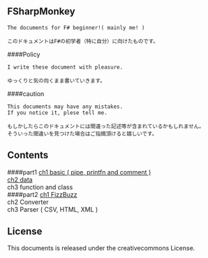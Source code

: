 FSharpMonkey
---
```
The documents for F# beginner!( mainly me! )

このドキュメントはF#の初学者（特に自分）に向けたものです。
```

####Policy
```
I write these document with pleasure.

ゆっくりと気の向くまま書いていきます。
```

####caution
```
This documents may have any mistakes.
If you notice it, plese tell me.

もしかしたらこのドキュメントには間違った記述等が含まれているかもしれません。
そういった間違いを見つけた場合はご指摘頂けると嬉しいです。
```

Contents
---
####part1
[ch1 basic ( pipe, printfn and comment )](./part1/ch1_Basic3.md)  
[ch2 data](./part1/ch2_data.md)  
ch3 function and class  
####part2
[ch1 FizzBuzz](./part2/ch1_FizzBuzz.md)  
ch2 Converter  
ch3 Parser ( CSV, HTML, XML )  

License
---
This documents is released under the creativecommons License.
